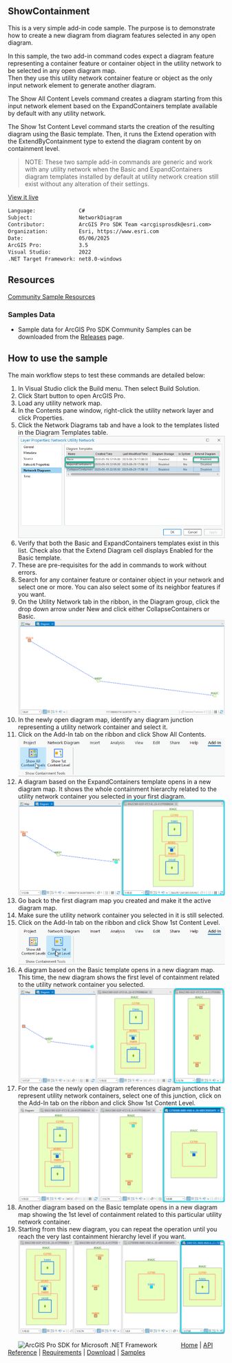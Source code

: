 ## ShowContainment

<!-- TODO: Write a brief abstract explaining this sample -->
 This is a very simple add-in code sample. The purpose is to demonstrate how to create a new diagram from diagram features selected in any open diagram.  
  
 In this sample, the two add-in command codes expect a diagram feature representing a container feature or container object in the utility network to be selected in any open diagram map.  
 Then they use this utility network container feature or object as the only input network element to generate another diagram.  
  
 The Show All Content Levels command creates a diagram starting from this input network element based on the ExpandContainers template available by default with any utility network.  
  
 The Show 1st Content Level command starts the creation of the resulting diagram using the Basic template. Then, it runs the Extend operation with the ExtendByContainment type to extend the diagram content by on containment level.  
 > NOTE: These two sample add-in commands are generic and work with any utility network when the Basic and ExpandContainers diagram templates installed by default at utility network creation still exist without any alteration of their settings.  
  
   


<a href="https://pro.arcgis.com/en/pro-app/sdk/" target="_blank">View it live</a>

<!-- TODO: Fill this section below with metadata about this sample-->
```
Language:              C#
Subject:               NetworkDiagram
Contributor:           ArcGIS Pro SDK Team <arcgisprosdk@esri.com>
Organization:          Esri, https://www.esri.com
Date:                  05/06/2025
ArcGIS Pro:            3.5
Visual Studio:         2022
.NET Target Framework: net8.0-windows
```

## Resources

[Community Sample Resources](https://github.com/Esri/arcgis-pro-sdk-community-samples#resources)

### Samples Data

* Sample data for ArcGIS Pro SDK Community Samples can be downloaded from the [Releases](https://github.com/Esri/arcgis-pro-sdk-community-samples/releases) page.  

## How to use the sample
<!-- TODO: Explain how this sample can be used. To use images in this section, create the image file in your sample project's screenshots folder. Use relative url to link to this image using this syntax: ![My sample Image](FacePage/SampleImage.png) -->
 The main workflow steps to test these commands are detailed below:  
   
  
1. In Visual Studio click the Build menu. Then select Build Solution.
 2. Click Start button to open ArcGIS Pro.  
 3. Load any utility network map.  
 4. In the Contents pane window, right-click the utility network layer and click Properties.  
 5. Click the Network Diagrams tab and have a look to the templates listed in the Diagram Templates table.  
 ![UI](Screenshots/CheckDefaultDiagramTemplateExistence.png)  
 6. Verify that both the Basic and ExpandContainers templates exist in this list. Check also that the Extend Diagram cell displays Enabled for the Basic template.  
 7. These are pre-requisites for the add in commands to work without errors.  
 8. Search for any container feature or container object in your network and select one or more. You can also select some of its neighbor features if you want.  
 9. On the Utility Network tab in the ribbon, in the Diagram group, click the drop down arrow under New and click either CollapseContainers or Basic.  
 ![UI](Screenshots/InitialDiagramSample.png)  
 10. In the newly open diagram map, identify any diagram junction representing a utility network container and select it.  
 11. Click on the Add-In tab on the ribbon and click Show All Contents.  
 ![UI](Screenshots/ShowContainmentToolsGroupInAddInTab.png)  
 12. A diagram based on the ExpandContainers template opens in a new diagram map. It shows the whole containment hierarchy related to the utility network container you selected in your first diagram.  
 ![UI](Screenshots/ExpandContainersFromSelectedDiagramJunctionA.png)  
 13. Go back to the first diagram map you created and make it the active diagram map.  
 14. Make sure the utility network container you selected in it is still selected.  
 15. Click on the Add-In tab on the ribbon and click Show 1st Content Level.  
 ![UI](Screenshots/ShowContainmentToolsGroupInAddInTabBIS.png)  
 16. A diagram based on the Basic template opens in a new diagram map. This time, the new diagram shows the first level of containment related to the utility network container you selected.  
 ![UI](Screenshots/BasicExtentOneLevelFromSelectedDiagramJunctionB.png)  
 17. For the case the newly open diagram references diagram junctions that represent utility network containers, select one of this junction, click on the Add-In tab on the ribbon and click Show 1st Content Level.  
 ![UI](Screenshots/BasicExtentOneLevelFromSelectedDiagramJunctionC.png)  
 18. Another diagram based on the Basic template opens in a new diagram map showing the 1st level of containment related to this particular utility network container.  
 19. Starting from this new diagram, you can repeat the operation until you reach the very last containment hierarchy level if you want.  
 ![UI](Screenshots/BasicExtentOneLevelFromSelectedDiagramJunctionD.png)  
   

<!-- End -->

&nbsp;&nbsp;&nbsp;&nbsp;&nbsp;&nbsp;<img src="https://esri.github.io/arcgis-pro-sdk/images/ArcGISPro.png"  alt="ArcGIS Pro SDK for Microsoft .NET Framework" height = "20" width = "20" align="top"  >
&nbsp;&nbsp;&nbsp;&nbsp;&nbsp;&nbsp;&nbsp;&nbsp;&nbsp;&nbsp;&nbsp;&nbsp;
[Home](https://github.com/Esri/arcgis-pro-sdk/wiki) | <a href="https://pro.arcgis.com/en/pro-app/latest/sdk/api-reference" target="_blank">API Reference</a> | [Requirements](https://github.com/Esri/arcgis-pro-sdk/wiki#requirements) | [Download](https://github.com/Esri/arcgis-pro-sdk/wiki#installing-arcgis-pro-sdk-for-net) | <a href="https://github.com/esri/arcgis-pro-sdk-community-samples" target="_blank">Samples</a>
